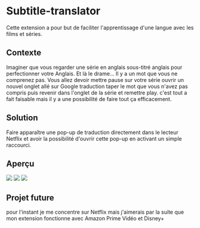 # Subtitle-translator
Cette extension a pour but de faciliter l'apprentissage d'une langue avec les films et séries.

## Contexte
Imaginer que vous regarder une série en anglais sous-titré anglais pour perfectionner votre Anglais.
Et là le drame... Il y a un mot que vous ne comprenez pas.
Vous allez devoir mettre pause sur votre série ouvrir un nouvel onglet allé sur Google traduction taper le mot que vous n'avez pas compris puis revenir
dans l'onglet de la série et remettre play.
c'est tout a fait faisable mais il y a une possibilité de faire tout ça efficacement.

## Solution
Faire apparaître une pop-up de traduction directement dans le lecteur Netflix et avoir la possibilité d'ouvrir cette pop-up en activant un simple raccourci.

## Aperçu
<img src="https://cdn.discordapp.com/attachments/842494279900594216/1043591700297302057/telechargement.jpeg"/>

<img src="https://cdn.discordapp.com/attachments/842494279900594216/1043591700070813756/telechargement_2.jpeg"/>

<img src="https://cdn.discordapp.com/attachments/842494279900594216/1043591699823333447/telechargement_1.jpeg"/>

## Projet future
pour l'instant je me concentre sur Netflix mais j'aimerais par la suite que mon extension fonctionne avec Amazon Prime Vidéo et Disney+
